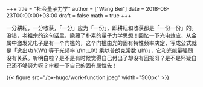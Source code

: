 +++
title = "社会量子力学"
author = ["Wang Bei"]
date = 2018-08-23T00:00:00+08:00
draft = false
math = true
+++

一分耕耘，一分收获，「一分」应为「一份」，即耕耘和收获都是「一份一份」的。没错，老祖宗的这句话里，隐藏了朴素的量子力学思想！回忆一下光电效应，从金属中激发光电子是有一个门槛的，这个门槛由光的固有特性频率决定，写成公式就是「逸出功 \\(W\\) 等于光频率 \\(\nu\_0\\) 乘以普朗克常数 \\(h\\)」，它和光能量强弱没有关系。听明白啦？是不是有时候觉得自己付出了却没有回报呀？是不是怀疑自己还不够努力呀？审视一下自己的固有属性先！

{{< figure src="/ox-hugo/work-function.jpeg" width="500px" >}}
